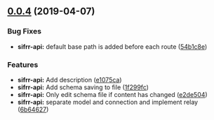 ## [0.0.4](https://github.com/sifrr/sifrr/compare/v0.0.3...v0.0.4) (2019-04-07)


### Bug Fixes

* **sifrr-api:** default base path is added before each route ([54b1c8e](https://github.com/sifrr/sifrr/commit/54b1c8e))


### Features

* **sifrr-api:** Add description ([e1075ca](https://github.com/sifrr/sifrr/commit/e1075ca))
* **sifrr-api:** Add schema saving to file ([1f299fc](https://github.com/sifrr/sifrr/commit/1f299fc))
* **sifrr-api:** Only edit schema file if content has changed ([e2de504](https://github.com/sifrr/sifrr/commit/e2de504))
* **sifrr-api:** separate model and connection and implement relay ([6b64627](https://github.com/sifrr/sifrr/commit/6b64627))


